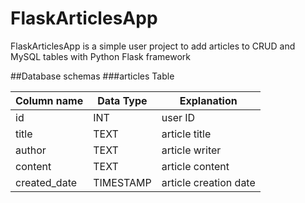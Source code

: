 # FlaskArticlesApp
FlaskArticlesApp is a simple user project to add articles to CRUD and MySQL tables with Python Flask framework

##Database schemas
###articles Table

| Column name  | Data Type     | Explanation           |
|--------------|---------------|-----------------------|
| id           | INT           | user ID               |
| title        | TEXT          | article title         |
| author       | TEXT          | article writer        |
| content      | TEXT          | article content       |
| created_date | TIMESTAMP     | article creation date |

